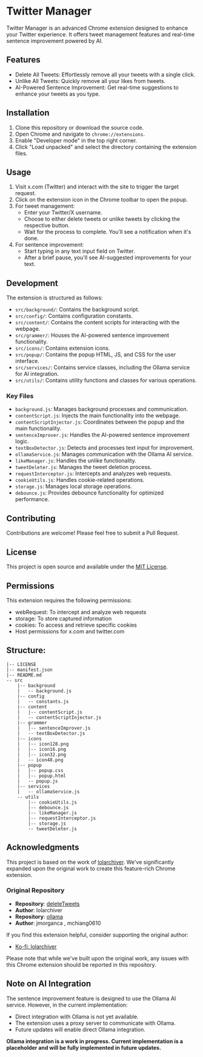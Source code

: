 # Twitter Manager

Twitter Manager is an advanced Chrome extension designed to enhance your Twitter experience. It offers tweet management features and real-time sentence improvement powered by AI.

## Features

- Delete All Tweets: Effortlessly remove all your tweets with a single click.
- Unlike All Tweets: Quickly remove all your likes from tweets.
- AI-Powered Sentence Improvement: Get real-time suggestions to enhance your tweets as you type.

## Installation

1. Clone this repository or download the source code.
2. Open Chrome and navigate to `chrome://extensions`.
3. Enable "Developer mode" in the top right corner.
4. Click "Load unpacked" and select the directory containing the extension files.

## Usage

1. Visit x.com (Twitter) and interact with the site to trigger the target request.
2. Click on the extension icon in the Chrome toolbar to open the popup.
3. For tweet management:
   - Enter your Twitter/X username.
   - Choose to either delete tweets or unlike tweets by clicking the respective button.
   - Wait for the process to complete. You'll see a notification when it's done.
4. For sentence improvement:
   - Start typing in any text input field on Twitter.
   - After a brief pause, you'll see AI-suggested improvements for your text.

## Development

The extension is structured as follows:

- `src/background/`: Contains the background script.
- `src/config/`: Contains configuration constants.
- `src/content/`: Contains the content scripts for interacting with the webpage.
- `src/grammer/`: Houses the AI-powered sentence improvement functionality.
- `src/icons/`: Contains extension icons.
- `src/popup/`: Contains the popup HTML, JS, and CSS for the user interface.
- `src/services/`: Contains service classes, including the Ollama service for AI integration.
- `src/utils/`: Contains utility functions and classes for various operations.

### Key Files

- `background.js`: Manages background processes and communication.
- `contentScript.js`: Injects the main functionality into the webpage.
- `contentScriptInjector.js`: Coordinates between the popup and the main functionality.
- `sentenceImprover.js`: Handles the AI-powered sentence improvement logic.
- `textBoxDetector.js`: Detects and processes text input for improvement.
- `ollamaService.js`: Manages communication with the Ollama AI service.
- `likeManager.js`: Handles the unlike functionality.
- `tweetDeleter.js`: Manages the tweet deletion process.
- `requestInterceptor.js`: Intercepts and analyzes web requests.
- `cookieUtils.js`: Handles cookie-related operations.
- `storage.js`: Manages local storage operations.
- `debounce.js`: Provides debounce functionality for optimized performance.

## Contributing

Contributions are welcome! Please feel free to submit a Pull Request.

## License

This project is open source and available under the [MIT License](LICENSE).

## Permissions

This extension requires the following permissions:
- webRequest: To intercept and analyze web requests
- storage: To store captured information
- cookies: To access and retrieve specific cookies
- Host permissions for x.com and twitter.com

## Structure:
``````
|-- LICENSE
|-- manifest.json
|-- README.md
-- src
    |-- background
    |   -- background.js
    |-- config
    |   -- constants.js
    |-- content
    |   |-- contentScript.js
    |   -- contentScriptInjector.js
    |-- grammer
    |   |-- sentenceImprover.js
    |   -- textBoxDetector.js
    |-- icons
    |   |-- icon128.png
    |   |-- icon16.png
    |   |-- icon32.png
    |   -- icon48.png
    |-- popup
    |   |-- popup.css
    |   |-- popup.html
    |   -- popup.js
    |-- services
    |   -- ollamaService.js
    -- utils
        |-- cookieUtils.js
        |-- debounce.js
        |-- likeManager.js
        |-- requestInterceptor.js
        |-- storage.js
        -- tweetDeleter.js
``````

## Acknowledgments

This project is based on the work of [lolarchiver](https://github.com/Lyfhael/DeleteTweets). We've significantly expanded upon the original work to create this feature-rich Chrome extension.

### Original Repository
- **Repository**: [deleteTweets](https://github.com/Lyfhael/DeleteTweets)
- **Author**: lolarchiver
- **Repository**: [ollama](https://github.com/ollama/ollama)
- **Author**: jmorganca , mchiang0610


If you find this extension helpful, consider supporting the original author:
- [Ko-fi: lolarchiver](https://ko-fi.com/lolarchiver)

Please note that while we've built upon the original work, any issues with this Chrome extension should be reported in this repository.



## Note on AI Integration

The sentence improvement feature is designed to use the Ollama AI service. However, in the current implementation:

- Direct integration with Ollama is not yet available.
- The extension uses a proxy server to communicate with Ollama.
- Future updates will enable direct Ollama integration.

**Ollama integration is a work in progress. Current implementation
is a placeholder and will be fully implemented in future updates.**
